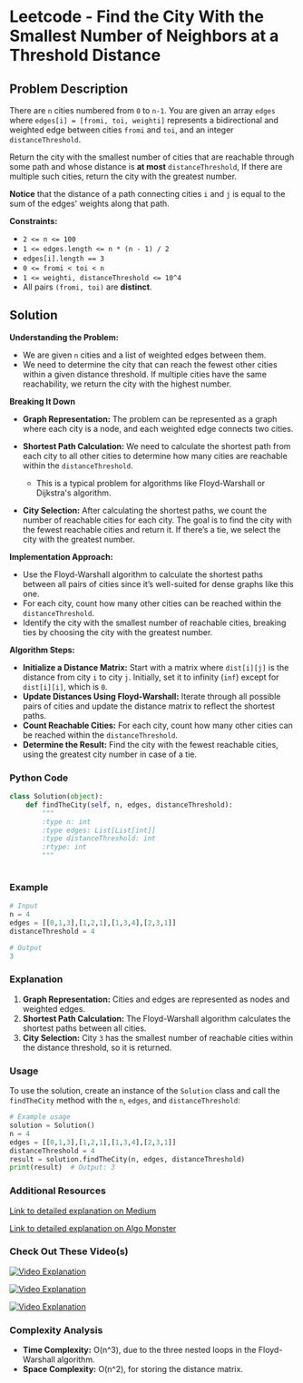# Leetcode - Find the City With the Smallest Number of Neighbors at a Threshold Distance

## Problem Description

There are `n` cities numbered from `0` to `n-1`. You are given an array `edges` where `edges[i] = [fromi, toi, weighti]` represents a bidirectional and weighted edge between cities `fromi` and `toi`, and an integer `distanceThreshold`.

Return the city with the smallest number of cities that are reachable through some path and whose distance is **at most** `distanceThreshold`, If there are multiple such cities, return the city with the greatest number.

**Notice** that the distance of a path connecting cities `i` and `j` is equal to the sum of the edges' weights along that path.

**Constraints:**
- `2 <= n <= 100`
- `1 <= edges.length <= n * (n - 1) / 2`
- `edges[i].length == 3`
- `0 <= fromi < toi < n`
- `1 <= weighti, distanceThreshold <= 10^4`
- All pairs `(fromi, toi)` are **distinct**.

## Solution

**Understanding the Problem:**
   - We are given `n` cities and a list of weighted edges between them.
   - We need to determine the city that can reach the fewest other cities within a given distance threshold. If multiple cities have the same reachability, we return the city with the highest number.

**Breaking It Down**
   - **Graph Representation:**
     The problem can be represented as a graph where each city is a node, and each weighted edge connects two cities.
     
   - **Shortest Path Calculation:**
     We need to calculate the shortest path from each city to all other cities to determine how many cities are reachable within the `distanceThreshold`.
     - This is a typical problem for algorithms like Floyd-Warshall or Dijkstra's algorithm.
     
   - **City Selection:**
     After calculating the shortest paths, we count the number of reachable cities for each city. The goal is to find the city with the fewest reachable cities and return it. If there’s a tie, we select the city with the greatest number.

**Implementation Approach:**
   - Use the Floyd-Warshall algorithm to calculate the shortest paths between all pairs of cities since it’s well-suited for dense graphs like this one.
   - For each city, count how many other cities can be reached within the `distanceThreshold`.
   - Identify the city with the smallest number of reachable cities, breaking ties by choosing the city with the greatest number.

**Algorithm Steps:**
   - **Initialize a Distance Matrix:** Start with a matrix where `dist[i][j]` is the distance from city `i` to city `j`. Initially, set it to infinity (`inf`) except for `dist[i][i]`, which is `0`.
   - **Update Distances Using Floyd-Warshall:** Iterate through all possible pairs of cities and update the distance matrix to reflect the shortest paths.
   - **Count Reachable Cities:** For each city, count how many other cities can be reached within the `distanceThreshold`.
   - **Determine the Result:** Find the city with the fewest reachable cities, using the greatest city number in case of a tie.

### Python Code

```python
class Solution(object):
    def findTheCity(self, n, edges, distanceThreshold):
        """
        :type n: int
        :type edges: List[List[int]]
        :type distanceThreshold: int
        :rtype: int
        """
        
```

### Example

```python
# Input
n = 4
edges = [[0,1,3],[1,2,1],[1,3,4],[2,3,1]]
distanceThreshold = 4

# Output
3
```

### Explanation
1. **Graph Representation:** Cities and edges are represented as nodes and weighted edges.
2. **Shortest Path Calculation:** The Floyd-Warshall algorithm calculates the shortest paths between all cities.
3. **City Selection:** City `3` has the smallest number of reachable cities within the distance threshold, so it is returned.

### Usage

To use the solution, create an instance of the `Solution` class and call the `findTheCity` method with the `n`, `edges`, and `distanceThreshold`:

```python
# Example usage
solution = Solution()
n = 4
edges = [[0,1,3],[1,2,1],[1,3,4],[2,3,1]]
distanceThreshold = 4
result = solution.findTheCity(n, edges, distanceThreshold)
print(result)  # Output: 3
```

### Additional Resources

[Link to detailed explanation on Medium](https://medium.com/@sheefanaaz6417/1334-find-the-city-with-the-smallest-number-of-neighbors-at-a-threshold-distance-b457713e6869)

[Link to detailed explanation on Algo Monster](https://algo.monster/liteproblems/1334)


### Check Out These Video(s)

[![Video Explanation](https://img.youtube.com/vi/s33lKd8ZOkI/mqdefault.jpg)](https://youtu.be/s33lKd8ZOkI)

[![Video Explanation](https://img.youtube.com/vi/PwMVNSJ5SLI/mqdefault.jpg)](https://youtu.be/PwMVNSJ5SLI)

[![Video Explanation](https://img.youtube.com/vi/--wKPR3ByJc/mqdefault.jpg)](https://youtu.be/--wKPR3ByJc)

### Complexity Analysis

- **Time Complexity:** O(n^3), due to the three nested loops in the Floyd-Warshall algorithm.
- **Space Complexity:** O(n^2), for storing the distance matrix.